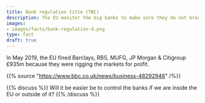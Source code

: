```yaml
---
title: Bank regulation title (TBC)
description: The EU monitor the big banks to make sure they do not break the law. How will Brexit affect you?
images:
- images/facts/bank-regulation-d.png
type: fact
draft: true
---
```


In May 2019, the EU fined Barclays, RBS, MUFG, JP Morgan & Citigroup £935m because they were rigging the markets for profit.

{{% source "https://www.bbc.co.uk/news/business-48292946" /%}}

{{% discuss %}}
Will it be easier be to control the banks if we are inside the EU or outside of it?
{{% /discuss %}}
